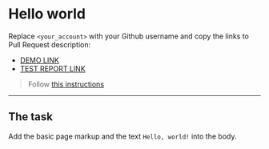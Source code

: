 # Hello world

Replace `<your_account>` with your Github username and copy the links to Pull Request description:

- [DEMO LINK](https://TolikSerhiychuk.github.io/layout_hello-world/)
- [TEST REPORT LINK](https://TolikSerhiychuk.github.io/layout_hello-world/report/html_report/)

> Follow [this instructions](https://mate-academy.github.io/layout_task-guideline/#how-to-solve-the-layout-tasks-on-github)

---

## The task

Add the basic page markup and the text `Hello, world!` into the body.
